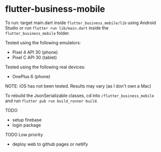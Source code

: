 # flutter-business-mobile

To run: target main.dart inside `flutter_business_mobile/lib` using Android Studio or run `flutter run lib/main.dart` inside the `flutter_business_mobile` folder.

Tested using the following emulators:
* Pixel 4 API 30 (phone)
* Pixel C API 30 (tablet)

Tested using the following real devices:
* OnePlus 6 (phone)

NOTE: iOS has not been tested. Results may vary (as I don't own a Mac)



To rebuild the JsonSerializable classes, cd into `/flutter_business_mobile` and run `flutter pub run build_runner build`.

TODO
* setup firebase
* login package

TODO Low priority 
* deploy web to github pages or netlify

